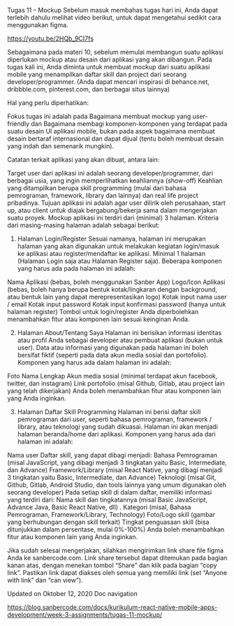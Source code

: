 Tugas 11 – Mockup
Sebelum masuk membahas tugas hari ini, Anda dapat terlebih dahulu melihat video berikut, untuk dapat mengetahui sedikit cara menggunakan figma.

https://youtu.be/2HQb_9CI7fs

Sebagaimana pada materi 10, sebelum memulai membangun suatu aplikasi diperlukan mockup atau desain dari aplikasi yang akan dibangun. Pada tugas kali ini, Anda diminta untuk membuat mockup dari suatu aplikasi mobile yang menampilkan daftar skill dan project dari seorang developer/programmer. (Anda dapat mencari inspirasi di behance.net, dribbble.com, pinterest.com, dan berbagai situs lainnya)

Hal yang perlu diperhatikan:

Fokus tugas ini adalah pada Bagaimana membuat mockup yang user-friendly dan Bagaimana membagi komponen-komponen yang terdapat pada suatu desain UI aplikasi mobile, bukan pada aspek bagaimana membuat desain bertaraf internasional dan dapat dijual (tentu boleh membuat desain yang indah dan semenarik mungkin).

Catatan terkait aplikasi yang akan dibuat, antara lain:

Target user dari aplikasi ini adalah seorang developer/programmer, dari berbagai usia, yang ingin memperlihatkan keahliannya (show-off)
Keahlian yang ditampilkan berupa skill programming (mulai dari bahasa pemrograman, framework, library dan lainnya) dan real life project pribadinya.
Tujuan aplikasi ini adalah agar user dilirik oleh perusahaan, start up, atau client untuk diajak bergabung/bekerja sama dalam mengerjakan suatu proyek.
Mockup aplikasi ini terdiri dari (minimal) 3 halaman. Kriteria dari masing-masing halaman adalah sebagai berikut:

1. Halaman Login/Register
Sesuai namanya, halaman ini merupakan halaman yang akan digunakan untuk melakukan kegiatan login/masuk ke aplikasi atau register/mendaftar ke aplikasi. Minimal 1 halaman (Halaman Login saja atau Halaman Register saja). Beberapa komponen yang harus ada pada halaman ini adalah:

Nama Aplikasi (bebas, boleh menggunakan Sanber App)
Logo/Icon Aplikasi (bebas, boleh hanya berupa bentuk kotak/lingkaran dengan background, atau bentuk lain yang dapat merepresentasikan logo)
Kotak input nama user / email
Kotak input password
Kotak input konfirmasi password (hanya untuk halaman register)
Tombol untuk login/register
Anda diperbolehkan menambahkan fitur atau komponen lain sesuai keinginan Anda.

2. Halaman About/Tentang Saya
Halaman ini berisikan informasi identitas atau profil Anda sebagai developer atau pembuat aplikasi (bukan untuk user). Data atau informasi yang digunakan pada halaman ini boleh bersifat fiktif (seperti pada data akun media sosial dan portofolio). Komponen yang harus ada dalam halaman ini adalah:

Foto
Nama Lengkap
Akun media sosial (minimal terdapat akun facebook, twitter, dan instagram)
Link portofolio (misal Github, Gitlab, atau project lain yang telah dikerjakan)
Anda boleh menambahkan fitur atau komponen lain yang Anda inginkan.

3. Halaman Daftar Skill Programming
Halaman ini berisi daftar skill pemrograman dari user, seperti bahasa pemrograman, framework / library, atau teknologi yang sudah dikuasai. Halaman ini akan menjadi halaman beranda/home dari aplikasi. Komponen yang harus ada dari halaman ini adalah:

Nama user
Daftar skill, yang dapat dibagi menjadi:
Bahasa Pemrograman (misal JavaScript, yang dibagi menjadi 3 tingkatan yaitu Basic, Intermediate, dan Advance)
Framework/Library (misal React Native, yang dibagi menjadi 3 tingkatan yaitu Basic, Intermediate, dan Advance)
Teknologi (misal Git, Github, Gitlab, Android Studio, dan tools lainnya yang umum digunakan oleh seorang developer)
Pada setiap skill di dalam daftar, memiliki informasi yang terdiri dari:
Nama skill dan tingkatannya (misal Basic JavaScript, Advance Java, Basic React Native, dll) .
Kategori (misal, Bahasa Pemrograman, Framework/Library, Technology)
Foto/Logo skill (gambar yang berhubungan dengan skill terkait)
Tingkat penguasaan skill (bisa ditunjukkan dalam persentase, mulai 0%-100%)
Anda boleh menambahkan fitur atau komponen lain yang Anda inginkan.

Jika sudah selesai mengerjakan, silahkan mengirimkan link share file figma Anda ke sanbercode.com. Link share tersebut dapat ditemukan pada bagian kanan atas, dengan menekan tombol “Share” dan klik pada bagian “copy link”. Pastikan link dapat diakses oleh semua yang memiliki link (set “Anyone with link” dan “can view”).

Updated on Oktober 12, 2020
Doc navigation

https://blog.sanbercode.com/docs/kurikulum-react-native-mobile-apps-development/week-3-assignments/tugas-11-mockup/